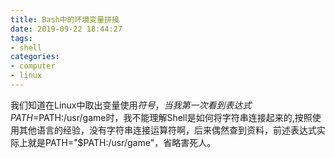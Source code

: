 ```yaml
---
title: Bash中的环境变量拼接
date: 2019-09-22 18:44:27
tags: 
- shell
categories: 
- computer
- linux
---
```

  我们知道在Linux中取出变量使用$符号，当我第一次看到表达式PATH=$PATH:/usr/game时，我不能理解Shell是如何将字符串连接起来的,按照使用其他语言的经验，没有字符串连接运算符啊，后来偶然查到资料，前述表达式实际上就是PATH="$PATH:/usr/game"，省略害死人。
